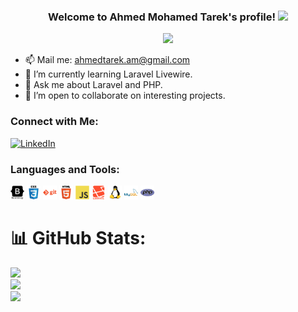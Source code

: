 <!-- Your profile image and heading -->
<!--<img width="250" align="right" src="![image](https://github.com/wafaMohamed/wafaMohamed/assets/101423134/e136b979-c1da-4776-9dad-21362606a984)">-->

<h3 align="center">
  Welcome to Ahmed Mohamed Tarek's profile!
  <img src="https://media.giphy.com/media/hvRJCLFzcasrR4ia7z/giphy.gif" width="28">
</h3>

<!-- Typing SVG -->
<p align="center">
  <a href="https://github.com/DenverCoder1/readme-typing-svg"><img src="https://readme-typing-svg.herokuapp.com/?lines=Backend%20Developer;Passionate%20about%20Laravel&font=Press%20Start%202P&center=true&width=500&height=60&color=0d6efd&vCenter=true&size=21"></a>
</p>

<!-- Contact and info section -->
- 📫 Mail me: ahmedtarek.am@gmail.com
- 🌱 I’m currently learning Laravel Livewire.
- 💬 Ask me about Laravel and PHP.
- 👯 I’m open to collaborate on interesting projects.

### Connect with Me:

[![LinkedIn](https://img.shields.io/badge/LinkedIn-%230077B5.svg?logo=linkedin&logoColor=white)](https://linkedin.com/in/ahmed-mohamed-tarek-41a74a176)

### Languages and Tools:

<!-- Your skills and tools icons -->
<p align="left">
  <img src="https://raw.githubusercontent.com/devicons/devicon/master/icons/bootstrap/bootstrap-plain-wordmark.svg" alt="Bootstrap" width="22" height="22"/>
  <img src="https://raw.githubusercontent.com/devicons/devicon/master/icons/css3/css3-original-wordmark.svg" alt="CSS3" width="22" height="22"/>
  <img src="https://raw.githubusercontent.com/devicons/devicon/master/icons/git/git-plain-wordmark.svg" alt="Git" width="22" height="22"/>
  <img src="https://raw.githubusercontent.com/devicons/devicon/master/icons/html5/html5-original-wordmark.svg" alt="HTML5" width="22" height="22"/>
  <img src="https://raw.githubusercontent.com/devicons/devicon/master/icons/javascript/javascript-original.svg" alt="JavaScript" width="22" height="22"/>
  <img src="https://raw.githubusercontent.com/devicons/devicon/master/icons/laravel/laravel-plain-wordmark.svg" alt="Laravel" width="22" height="22"/>
  <img src="https://raw.githubusercontent.com/devicons/devicon/master/icons/linux/linux-original.svg" alt="Linux" width="22" height="22"/>
  <img src="https://raw.githubusercontent.com/devicons/devicon/master/icons/mysql/mysql-original-wordmark.svg" alt="MySQL" width="22" height="22"/>
  <img src="https://raw.githubusercontent.com/devicons/devicon/master/icons/php/php-original.svg" alt="PHP" width="22" height="22"/>
</p>

# 📊 GitHub Stats:

<!-- Your GitHub Stats cards -->
![](https://github-readme-stats.vercel.app/api?username=ahmedtarek14&theme=default&hide_border=false&include_all_commits=true&count_private=true)<br/>
![](https://github-readme-streak-stats.herokuapp.com/?user=ahmedtarek14&theme=default&hide_border=false)<br/>
![](https://github-readme-stats.vercel.app/api/top-langs/?username=ahmedtarek14&theme=default&hide_border=false&include_all_commits=true&count_private=true&layout=compact)
